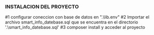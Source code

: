 
### INSTALACION DEL PROYECTO ###

#1 configurar coneccion con base de datos en ".\lib\.env"
#2 Importar el archivo smart_info_datebase.sql que se encuentra en el directorio '.\smart_info_datebase.sql'
#3 composer install y acceder al proyecto
